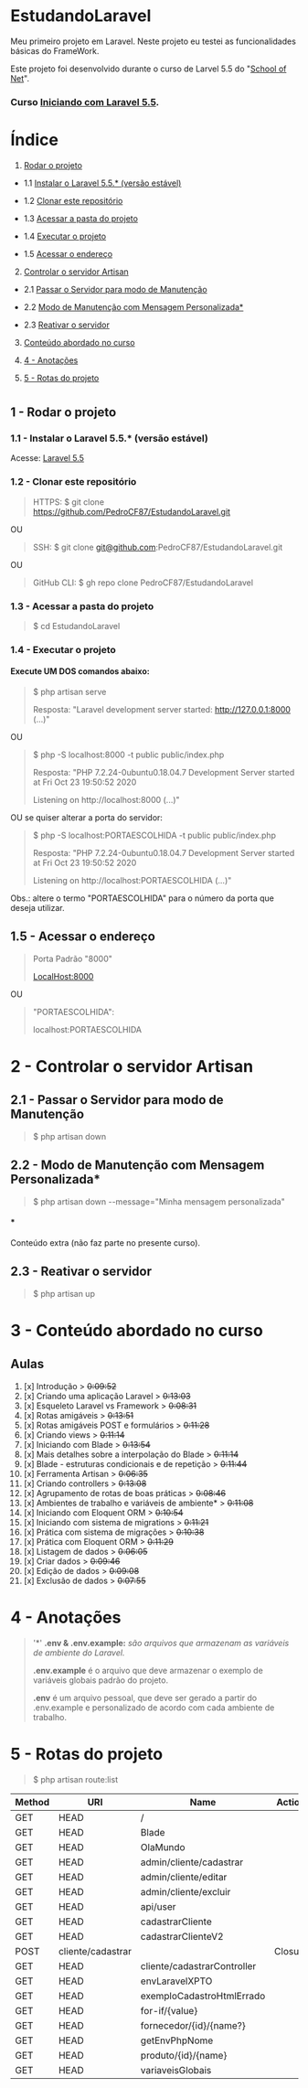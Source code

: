 # EstudandoLaravel
Meu primeiro projeto em Laravel. Neste projeto eu testei as funcionalidades básicas do FrameWork.

Este projeto foi desenvolvido durante o curso de Larvel 5.5 do "[School of Net](https://www.schoolofnet.com)".

### Curso [Iniciando com Laravel 5.5](https://www.schoolofnet.com/curso/php/laravel/iniciando-com-laravel-55/).


# Índice
1. [Rodar o projeto](rodar-o-projeto)

* 1.1 [Instalar o Laravel 5.5.* (versão estável)](#11---instalar-o-laravel-55-vers%C3%A3o-est%C3%A1vel)

* 1.2 [Clonar este repositório](#12---clonar-este-repositório)

* 1.3 [Acessar a pasta do projeto](#13---acessar-a-pasta-do-projeto)

* 1.4 [Executar o projeto](#14---executar-o-projeto)

* 1.5 [Acessar o endereço](#15---acessar-o-endereço)

2. [Controlar o servidor Artisan](#2---controlar-o-servidor-artisan)

* 2.1 [Passar o Servidor para modo de Manutenção](#21---passar-o-servidor-para-modo-de-manutenção)

* 2.2 [Modo de Manutenção com Mensagem Personalizada*](22---modo-de-manutenção-com-mensagem-personalizada*)

* 2.3 [Reativar o servidor](23---reativar-o-servidor)

3. [Conteúdo abordado no curso](3---conteúdo-abordado-no-curso) 

4. [4 - Anotações](4---anotações)

5. [5 - Rotas do projeto](5---rotas-do-projeto)
#  
 
 
## 1 - Rodar o projeto
 
### 1.1 - Instalar o Laravel 5.5.* (versão estável)
 
Acesse: [Laravel 5.5](https://laravel.com/docs/5.5)
 
### 1.2 - Clonar este repositório
 
> HTTPS: $ git clone https://github.com/PedroCF87/EstudandoLaravel.git
 
OU
 
> SSH: $ git clone git@github.com:PedroCF87/EstudandoLaravel.git
 
OU
 
> GitHub CLI: $ gh repo clone PedroCF87/EstudandoLaravel
 
### 1.3 - Acessar a pasta do projeto
 
> $ cd EstudandoLaravel
 
### 1.4 - Executar o projeto
#### Execute UM DOS comandos abaixo:
 
> $ php artisan serve
> 
> Resposta: "Laravel development server started: <http://127.0.0.1:8000> (...)"
 
OU
 
> $ php -S localhost:8000 -t public public/index.php
> 
> Resposta: "PHP 7.2.24-0ubuntu0.18.04.7 Development Server started at Fri Oct 23 19:50:52 2020
> 
> Listening on http://localhost:8000 (...)"
 
 
OU se quiser alterar a porta do servidor:
 
 
> $ php -S localhost:PORTAESCOLHIDA -t public public/index.php
> 
> Resposta: "PHP 7.2.24-0ubuntu0.18.04.7 Development Server started at Fri Oct 23 19:50:52 2020
> 
> Listening on http://localhost:PORTAESCOLHIDA (...)"
 
Obs.: altere o termo "PORTAESCOLHIDA" para o número da porta que deseja utilizar.
 
## 1.5 - Acessar o endereço
 
> Porta Padrão "8000"
> 
> [LocalHost:8000](http://localhost:8000)

OU 

> "PORTAESCOLHIDA":
> 
> localhost:PORTAESCOLHIDA
 
# 2 - Controlar o servidor Artisan
 
## 2.1 - Passar o Servidor para modo de Manutenção
 
> $ php artisan down
 
## 2.2 - Modo de Manutenção com Mensagem Personalizada*

> $ php artisan down --message="Minha mensagem personalizada"
 
#### *
Conteúdo extra (não faz parte no presente curso).
 
## 2.3 - Reativar o servidor

> $ php artisan up
 
 
# 3 - Conteúdo abordado no curso

## Aulas

1. [x] Introdução > ~~0:09:52~~
2. [x] Criando uma aplicação Laravel > ~~0:13:03~~
3. [x] Esqueleto Laravel vs Framework > ~~0:08:31~~
4. [x] Rotas amigáveis > ~~0:13:51~~
5. [x] Rotas amigáveis POST e formulários > ~~0:11:28~~
6. [x] Criando views > ~~0:11:14~~
7. [x] Iniciando com Blade > ~~0:13:54~~
8. [x] Mais detalhes sobre a interpolação do Blade > ~~0:11:14~~
9. [x] Blade - estruturas condicionais e de repetição > ~~0:11:44~~
10. [x] Ferramenta Artisan > ~~0:06:35~~
11. [x] Criando controllers > ~~0:13:08~~
12. [x] Agrupamento de rotas de boas práticas > ~~0:08:46~~
13. [x] Ambientes de trabalho e variáveis de ambiente* > ~~0:11:08~~
14. [x] Iniciando com Eloquent ORM > ~~0:10:54~~
15. [x] Iniciando com sistema de migrations > ~~0:11:21~~
16. [x] Prática com sistema de migrações > ~~0:10:38~~
17. [x] Prática com Eloquent ORM > ~~0:11:29~~
18. [x] Listagem de dados > ~~0:06:05~~
19. [x] Criar dados > ~~0:09:46~~
20. [x] Edição de dados > ~~0:09:08~~
21. [x] Exclusão de dados > ~~0:07:55~~
 
 
# 4 - Anotações

> '*' **.env & .env.example:** *são arquivos que armazenam as variáveis de ambiente do Laravel.*
> 
> **.env.example** é o arquivo que deve armazenar o exemplo de variáveis globais padrão do projeto.
> 
> **.env** é um arquivo pessoal, que deve ser gerado a partir do .env.example e personalizado de acordo com cada ambiente de trabalho.
 
 
# 5 - Rotas do projeto

> $ php artisan route:list


| Method   | URI                         | Name | Action                                          | Middleware   |
|---       |---                          |---   |---                                              |---           |
| GET|HEAD | /                           |      | Closure                                         | web          |
| GET|HEAD | Blade                       |      | Closure                                         | web          |
| GET|HEAD | OlaMundo                    |      | Closure                                         | web          |
| GET|HEAD | admin/cliente/cadastrar     |      | App\Http\Controllers\ClientController@cadastrar | web          |
| GET|HEAD | admin/cliente/editar        |      | App\Http\Controllers\ClientController@editar    | web          |
| GET|HEAD | admin/cliente/excluir       |      | App\Http\Controllers\ClientController@excluir   | web          |
| GET|HEAD | api/user                    |      | Closure                                         | api,auth:api |
| GET|HEAD | cadastrarCliente            |      | Closure                                         | web          |
| GET|HEAD | cadastrarClienteV2          |      | Closure                                         | web          |
| POST     | cliente/cadastrar           |      | Closure                                         | web          |
| GET|HEAD | cliente/cadastrarController |      | App\Http\Controllers\ClientController@cadastrar | web          |
| GET|HEAD | envLaravelXPTO              |      | Closure                                         | web          |
| GET|HEAD | exemploCadastroHtmlErrado   |      | Closure                                         | web          |
| GET|HEAD | for-if/{value}              |      | Closure                                         | web          |
| GET|HEAD | fornecedor/{id}/{name?}     |      | Closure                                         | web          |
| GET|HEAD | getEnvPhpNome               |      | Closure                                         | web          |
| GET|HEAD | produto/{id}/{name}         |      | Closure                                         | web          |
| GET|HEAD | variaveisGlobais            |      | Closure                                         | web          |
